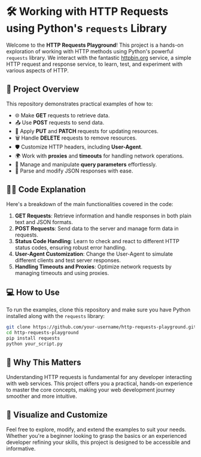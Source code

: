 
# 🛠️ **Working with HTTP Requests using Python's `requests` Library**

Welcome to the **HTTP Requests Playground**! This project is a hands-on exploration of working with HTTP methods using Python's powerful `requests` library. We interact with the fantastic [httpbin.org](https://httpbin.org) service, a simple HTTP request and response service, to learn, test, and experiment with various aspects of HTTP.

## 🚀 **Project Overview**

This repository demonstrates practical examples of how to:

- 🌐 Make **GET** requests to retrieve data.
- 📤 Use **POST** requests to send data.
- 🔄 Apply **PUT** and **PATCH** requests for updating resources.
- 🗑️ Handle **DELETE** requests to remove resources.
- 🛡️ Customize HTTP headers, including **User-Agent**.
- 🌍 Work with **proxies** and **timeouts** for handling network operations.
- 🧰 Manage and manipulate **query parameters** effortlessly.
- 📝 Parse and modify JSON responses with ease.

## 🧑‍💻 **Code Explanation**

Here's a breakdown of the main functionalities covered in the code:

1. **GET Requests**: Retrieve information and handle responses in both plain text and JSON formats. 
2. **POST Requests**: Send data to the server and manage form data in requests.
3. **Status Code Handling**: Learn to check and react to different HTTP status codes, ensuring robust error handling.
4. **User-Agent Customization**: Change the User-Agent to simulate different clients and test server responses.
5. **Handling Timeouts and Proxies**: Optimize network requests by managing timeouts and using proxies.

## 💻 **How to Use**

To run the examples, clone this repository and make sure you have Python installed along with the `requests` library:

```bash
git clone https://github.com/your-username/http-requests-playground.git
cd http-requests-playground
pip install requests
python your_script.py
```

## 🌟 **Why This Matters**

Understanding HTTP requests is fundamental for any developer interacting with web services. This project offers you a practical, hands-on experience to master the core concepts, making your web development journey smoother and more intuitive.

## 🎨 **Visualize and Customize**

Feel free to explore, modify, and extend the examples to suit your needs. Whether you're a beginner looking to grasp the basics or an experienced developer refining your skills, this project is designed to be accessible and informative.

